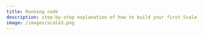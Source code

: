 ```yaml
---
title: Running code 
description: step-by-step explanation of how to build your first Scala 3 application from scratch on macOS.
image: /images/scala3.png
---
```































